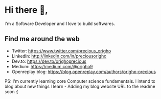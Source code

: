 # Hi there 👋, 
I'm a Software Developer and I love to build softwares.

## Find me around the web
- Twitter: https://www.twitter.com/precious_origho 
- LinkedIn: http://linkedin.com/in/preciousorigho 
- Dev.to: https://dev.to/orighoprecious
- Medium: https://medium.com/@origho9
- Openreplay blog: https://blog.openreplay.com/authors/origho-precious

PS: I'm currently learning core Computer science fundamentals. I intend to blog about new things I learn - Adding my blog website URL to the readme soon :)
